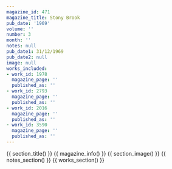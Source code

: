 ```yaml
---
magazine_id: 471
magazine_title: Stony Brook
pub_date: '1969'
volume: ''
number: 3
month: ''
notes: null
pub_date1: 31/12/1969
pub_date2: null
image: null
works_included:
- work_id: 1978
  magazine_page: ''
  published_as: ''
- work_id: 2793
  magazine_page: ''
  published_as: ''
- work_id: 2016
  magazine_page: ''
  published_as: ''
- work_id: 3590
  magazine_page: ''
  published_as: ''
---
```


{{ section_title() }}
{{ magazine_info() }}
{{ section_image() }}
{{ notes_section() }}
{{ works_section() }}
